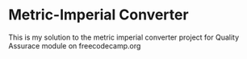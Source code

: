 # Metric-Imperial Converter

This is  my solution to the metric imperial converter project for Quality Assurace module on freecodecamp.org
